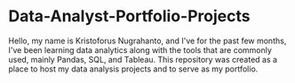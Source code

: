 # Data-Analyst-Portfolio-Projects

Hello, my name is Kristoforus Nugrahanto, and I've for the past few months, I've been learning data analytics along with the tools that are commonly used, mainly Pandas, SQL, and Tableau.
This repository was created as a place to host my data analysis projects and to serve as my portfolio.
